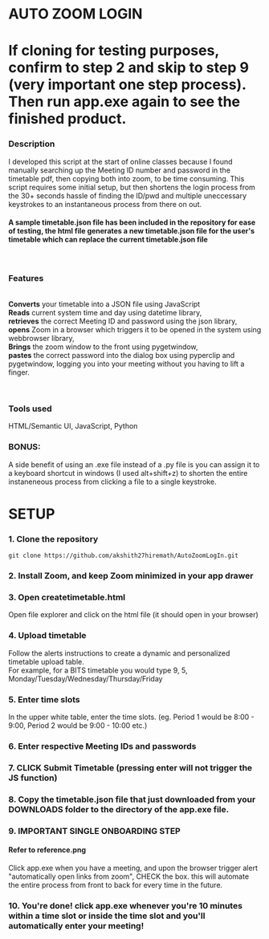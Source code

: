 # AUTO ZOOM LOGIN


# If cloning for testing purposes, confirm to step 2 and skip to step 9 (very important one step process). Then run app.exe again to see the finished product.

### Description 
I developed this script at the start of online classes because I found manually searching up the Meeting ID number and password in the timetable pdf, then copying both into zoom, to be time consuming. This script requires some initial setup, but then shortens the login process from the 30+ seconds hassle of finding the ID/pwd and multiple uneccessary keystrokes to an instantaneous process from there on out.

#### A sample timetable.json file has been included in the repository for ease of testing, the html file generates a new timetable.json file for the user's timetable which can replace the current timetable.json file

<br>

### Features
<br><b>Converts</b> your timetable into a JSON file using JavaScript<br><b>Reads</b> current system time and day using datetime library,<br><b>retrieves</b> the correct Meeting ID and password using the json library, <br><b>opens</b> Zoom in a browser which triggers it to be opened in the system using webbrowser library, <br><b>Brings</b> the zoom window to the front using pygetwindow, <br><b>pastes</b> the correct password into the dialog box using pyperclip and pygetwindow, logging you into your meeting without you having to lift a finger.

<br>

### Tools used
HTML/Semantic UI, JavaScript, Python

### BONUS: 
A side benefit of using an .exe file instead of a .py file is you can assign it to a keyboard shortcut in windows (I used alt+shift+z) to shorten the entire instaneneous process from clicking a file to a single keystroke.

# SETUP

### 1. Clone the repository

`git clone https://github.com/akshith27hiremath/AutoZoomLogIn.git` <br>

### 2. Install Zoom, and keep Zoom minimized in your app drawer

### 3. Open createtimetable.html

Open file explorer and click on the html file (it should open in your browser) <br>

### 4. Upload timetable

Follow the alerts instructions to create a dynamic and personalized timetable upload table. <br>
For example, for a BITS timetable you would type 9, 5, Monday/Tuesday/Wednesday/Thursday/Friday<br>

### 5. Enter time slots

In the upper white table, enter the time slots. (eg. Period 1 would be 8:00 - 9:00, Period 2 would be 9:00 - 10:00 etc.) <br>

### 6. Enter respective Meeting IDs and passwords

### 7. CLICK Submit Timetable (pressing enter will not trigger the JS function)

### 8. Copy the timetable.json file that just downloaded from your DOWNLOADS folder to the directory of the app.exe file.

### 9. <B> IMPORTANT </B> SINGLE ONBOARDING STEP

#### Refer to reference.png <br>
Click app.exe when you have a meeting, and upon the browser trigger alert "automatically open links from zoom", CHECK the box. this will automate the entire process from front to back for every time in the future. <br>

### 10. You're done! click app.exe whenever you're 10 minutes within a time slot or inside the time slot and you'll automatically enter your meeting!